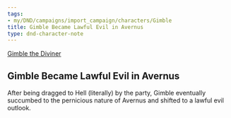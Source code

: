 ```yaml
---
tags:
- my/DND/campaigns/import_campaign/characters/Gimble
title: Gimble Became Lawful Evil in Avernus
type: dnd-character-note
---
```



[Gimble the Diviner](/dnd/characters/gimble-the-diviner/)

## Gimble Became Lawful Evil in Avernus

After being dragged to Hell (literally) by the party, Gimble eventually succumbed to the pernicious nature of Avernus and shifted to a lawful evil outlook.
